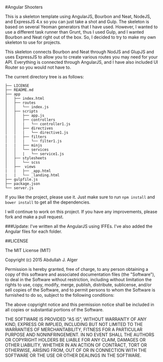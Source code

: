 #Angular Shooters

This is a skeleton template using AngularJS, Bourbon and Neat, NodeJS, and ExpressJS 4.x so you can just take a shot and Gulp. The skeleton is based on several Yeoman generators that I have used. However, I wanted to use a different task runner than Grunt, thus I used Gulp, and I wanted Bourbon and Neat right out of the box. So, I decided to try to make my own skeleton to use for projects.

This skeleton connects Bourbon and Neat through NodJS and GlupJS and uses ExpressJS to allow you to create various routes you may need for your API. Everything is connected through AngularJS, and I have also included UI Router so you would not have to.  

The current directory tree is as follows:

```
├── LICENSE
├── README.md
├── app
│   ├── index.html
│   ├── routes
│   │   └── index.js
│   ├── scripts
│   │   ├── app.js
│   │   ├── controllers
│   │   |   └── controller1.js
│   │   ├── directives
│   │   |   └── directive1.js
|   |   ├── filters
│   │   |   └── filter1.js
|   |   ├── minjs
│   │   └── services
│   │   |   └── service1.js
│   ├── stylesheets
│   │   └── scss
│   ├──  views
|   |   ├── _app.html
|   |   └── _landing.html
├── gulpfile.js
├── package.json
└── server.js
```

If you like the project, please use it. Just make sure to run ```npm install``` and ```bower install``` to get all the dependencies.

I will continue to work on this project. If you have any improvements, please fork and make a pull request. 

###Update:
I've written all the AngularJS using IFFEs. I've also added the Angular files for each folder. 

##LICENSE

The MIT License (MIT)

Copyright (c) 2015 Abdullah J. Alger

Permission is hereby granted, free of charge, to any person obtaining a copy
of this software and associated documentation files (the "Software"), to deal
in the Software without restriction, including without limitation the rights
to use, copy, modify, merge, publish, distribute, sublicense, and/or sell
copies of the Software, and to permit persons to whom the Software is
furnished to do so, subject to the following conditions:

The above copyright notice and this permission notice shall be included in all
copies or substantial portions of the Software.

THE SOFTWARE IS PROVIDED "AS IS", WITHOUT WARRANTY OF ANY KIND, EXPRESS OR
IMPLIED, INCLUDING BUT NOT LIMITED TO THE WARRANTIES OF MERCHANTABILITY,
FITNESS FOR A PARTICULAR PURPOSE AND NONINFRINGEMENT. IN NO EVENT SHALL THE
AUTHORS OR COPYRIGHT HOLDERS BE LIABLE FOR ANY CLAIM, DAMAGES OR OTHER
LIABILITY, WHETHER IN AN ACTION OF CONTRACT, TORT OR OTHERWISE, ARISING FROM,
OUT OF OR IN CONNECTION WITH THE SOFTWARE OR THE USE OR OTHER DEALINGS IN THE
SOFTWARE.
